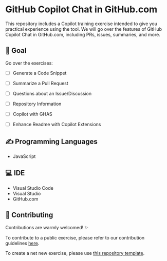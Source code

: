 # GitHub Copilot Chat in GitHub.com

This repository includes a Copilot training exercise intended to give you practical experience using the tool. We will go over the features of GitHub Copilot Chat in GitHub.com, including PRs, issues, summaries, and more.

## 🎯 Goal

Go over the exercises: 
- [ ] Generate a Code Snippet
- [ ] Summarize a Pull Request
- [ ] Questions about an Issue/Discussion
- [ ] Repository Information
- [ ] Copilot with GHAS
- [ ] Enhance Readme with Copilot Extensions


## ✍️ Programming Languages

- JavaScript

## 💻 IDE

- Visual Studio Code
- Visual Studio
- GitHub.com

## 🤝 Contributing
Contributions are warmly welcomed! ✨

To contribute to a public exercise, please refer to our contribution guidelines [here](https://github.com/ps-copilot-sandbox/.github/blob/main/.github/CONTRIBUTING.md).

To create a net new exercise, please use [this repository template](https://github.com/ps-copilot-sandbox/copilot-exercise-template).
